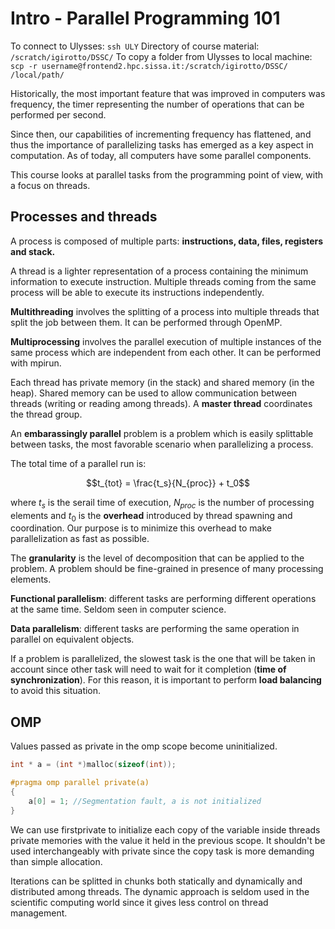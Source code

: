 # Intro - Parallel Programming 101

To connect to Ulysses: `ssh ULY`
Directory of course material: `/scratch/igirotto/DSSC/`
To copy a folder from Ulysses to local machine: `scp -r username@frontend2.hpc.sissa.it:/scratch/igirotto/DSSC/ /local/path/`

Historically, the most important feature that was improved in computers was frequency, the timer representing the number of operations that can be performed per second.

Since then, our capabilities of incrementing frequency has flattened, and thus the importance of parallelizing tasks has emerged as a key aspect in computation. As of today, all computers have some parallel components.

This course looks at parallel tasks from the programming point of view, with a focus on threads.

## Processes and threads

A process is composed of multiple parts: **instructions, data, files, registers and stack.**

A thread is a lighter representation of a process containing the minimum information to execute instruction. Multiple threads coming from the same process will be able to execute its instructions independently.

**Multithreading** involves the splitting of a process into multiple threads that split the job between them. It can be performed through OpenMP.

**Multiprocessing** involves the parallel execution of multiple instances of the same process which are independent from each other. It can be performed with mpirun.

Each thread has private memory (in the stack) and shared memory (in the heap). Shared memory can be used to allow communication between threads (writing or reading among threads). A **master thread** coordinates the thread group.

An **embarassingly parallel** problem is a problem which is easily splittable between tasks, the most favorable scenario when parallelizing a process. 

The total time of a parallel run is:

$$t_{tot} = \frac{t_s}{N_{proc}} + t_0$$

where $t_s$ is the serail time of execution, $N_{proc}$ is the number of processing elements and $t_0$ is the **overhead** introduced by thread spawning and coordination. Our purpose is to minimize this overhead to make parallelization as fast as possible.

The **granularity** is the level of decomposition that can be applied to the problem. A problem should be fine-grained in presence of many processing elements.

**Functional parallelism**: different tasks are performing different operations at the same time. Seldom seen in computer science.

**Data parallelism**: different tasks are performing the same operation in parallel on equivalent objects.

If a problem is parallelized, the slowest task is the one that will be taken in account since other task will need to wait for it completion (**time of synchronization**). For this reason, it is important to perform **load balancing** to avoid this situation.

## OMP

Values passed as private in the omp scope become uninitialized.

```c
int * a = (int *)malloc(sizeof(int));

#pragma omp parallel private(a)
{
    a[0] = 1; //Segmentation fault, a is not initialized
}
```

We can use firstprivate to initialize each copy of the variable inside threads private memories with the value it held in the previous scope. It shouldn't be used interchangeably with private since the copy task is more demanding than simple allocation.

Iterations can be splitted in chunks both statically and dynamically and distributed among threads. The dynamic approach is seldom used in the scientific computing world since it gives less control on thread management.